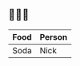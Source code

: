 ## :poultry_leg::bread::hotdog:

| Food  | Person |
| ------------- | ------------- |
| Soda  | Nick  |
